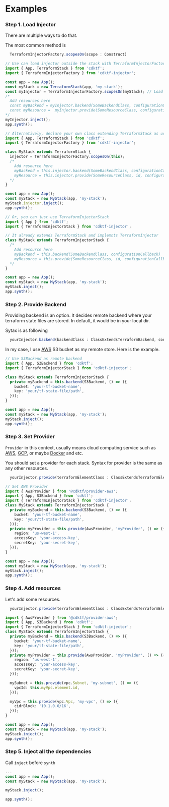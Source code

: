 # Examples

### Step 1. Load Injector

There are multiple ways to do that.

The most common method is

```typescript
  TerraformInjectorFactory.scopesOn(scope : Construct)
```

```typescript
// Use can load injector outside the stack with TerraformInjectorFactory
import { App, TerraformStack } from 'cdktf';
import { TerraformInjectorFactory } from 'cdktf-injector';

const app = new App();
const myStack = new TerraformStack(app, 'my-stack');
const myInjector = TerraformInjectorFactory.scopesOn(myStack); // Load Injector from scope
/*
  Add resources here
  const myBackend = myInjector.backend(SomeBackendClass, configurationCallback)
  const myResource =  myInjector.provide(SomeResourceClass, configurationCallback)
*/
myInjector.inject();
app.synth();
```

```typescript
// Alternatively, declare your own class extending TerraformStack as usual but having injector property
import { App, TerraformStack } from 'cdktf';
import { TerraformInjectorFactory } from 'cdktf-injector';

class MyStack extends TerraformStack {
  injector = TerraformInjectorFactory.scopesOn(this);
  /*
    Add resource here
    myBackend = this.injector.backend(SomeBackendClass, configurationCallback)
    myResource = this.injector.provide(SomeResourceClass, id, configurationCallback)
  */
}

const app = new App();
const myStack = new MyStack(app, 'my-stack');
myStack.injector.inject();
app.synth();
```

```typescript
// Or, you can just use TerraformInjectorStack
import { App } from 'cdktf';
import { TerraformInjectorStack } from 'cdktf-injector';

// It already extends TerraformStack and implemnts TerraformInjector
class MyStack extends TerraformInjectorStack {
  /*
    Add resource here
    myBackend = this.backend(SomeBackendClass, configurationCallback)
    myResource = this.provide(SomeResourceClass, id, configurationCallback)
  */
}

const app = new App();
const myStack = new MyStack(app, 'my-stack');
myStack.inject();
app.synth();
```

### Step 2. Provide Backend

Providing backend is an option. It decides remote backend where your terraform state files are stored. In default, it would be in your local dir.

Sytax is as following

```typescript
  yourInjector.backend(backendClass : ClassExtendsTerraformBackend, configure : () => BackendProps)
```

In my case, I use [AWS] S3 bucket as my remote store. Here is the example.

```typescript
// Use S3Backend as remote backend
import { App, S3Backend } from 'cdktf';
import { TerraformInjectorStack } from 'cdktf-injector';

class MyStack extends TerraformInjectorStack {
  private myBackend = this.backend(S3Backend, () => ({
    bucket: 'your-tf-bucket-name',
    key: 'your/tf-state-file/path',
  }));
}

const app = new App();
const myStack = new MyStack(app, 'my-stack');
myStack.inject();
app.synth();
```

### Step 3. Set Provider

`Provider` in this context, usually means cloud computing service such as [AWS](https://www.npmjs.com/package/@cdktf/provider-aws), [GCP](https://www.npmjs.com/package/@cdktf/provider-google), or maybe [Docker](https://www.npmjs.com/package/@cdktf/provider-docker) and etc.

You should set a provider for each stack. Syntax for provider is the same as any other resources.

```typescript
  yourInjector.provide(terraformElementClass : ClassExtendsTerraformElement, id : string, configure : () => ElementConfig)
```

```typescript
// Set AWS Provider
import { AwsProvider } from '@cdktf/provider-aws';
import { App, S3Backend } from 'cdktf';
import { TerraformInjectorStack } from 'cdktf-injector';
class MyStack extends TerraformInjectorStack {
  private myBackend = this.backend(S3Backend, () => ({
    bucket: 'your-tf-bucket-name',
    key: 'your/tf-state-file/path',
  }));
  private myProvider = this.provide(AwsProvider, 'myProvider', () => ({
    region: 'us-west-1',
    accessKey: 'your-access-key',
    secretKey: 'your-secret-key',
  }));
}

const app = new App();
const myStack = new MyStack(app, 'my-stack');
myStack.inject();
app.synth();
```

### Step 4. Add resources

Let's add some resources.

```typescript
  yourInjector.provide(terraformElementClass : ClassExtendsTerraformElement, id : string, configure : () => ElementConfig)
```

```typescript
import { AwsProvider } from '@cdktf/provider-aws';
import { App, S3Backend } from 'cdktf';
import { TerraformInjectorStack } from 'cdktf-injector';
class MyStack extends TerraformInjectorStack {
  private myBackend = this.backend(S3Backend, () => ({
    bucket: 'your-tf-bucket-name',
    key: 'your/tf-state-file/path',
  }));
  private myProvider = this.provide(AwsProvider, 'myProvider', () => ({
    region: 'us-west-1',
    accessKey: 'your-access-key',
    secretKey: 'your-secret-key',
  }));

  mySubnet = this.provide(vpc.Subnet, 'my-subnet', () => ({
    vpcId: this.myVpc.element.id,
  }));

  myVpc = this.provide(vpc.Vpc, 'my-vpc', () => ({
    cidrBlock: '10.1.0.0/16',
  }));
}

const app = new App();
const myStack = new MyStack(app, 'my-stack');
myStack.inject();
app.synth();
```

### Step 5. Inject all the dependencies

Call `inject` before `synth`

```typescript
...
const app = new App();
const myStack = new MyStack(app, 'my-stack');

myStack.inject();

app.synth();
```

<!-- External Links -->

[cdktf]: https://www.terraform.io/cdktf
[cdk]: https://docs.aws.amazon.com/cdk/v2/guide/home.html
[terraform]: https://www.terraform.io/
[iac]: https://en.wikipedia.org/wiki/Infrastructure_as_code
[aws]: https://aws.amazon.com/
[hcl]: https://www.terraform.io/language/syntax/configuration
